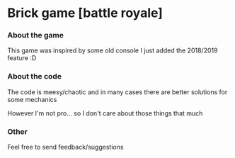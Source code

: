 # Brick game [battle royale]

### About the game
This game was inspired by some old console 
I just added the 2018/2019 feature :D

### About the code
The code is meesy/chaotic and in many cases there are better solutions for some mechanics 

However I'm not pro... so I don't care about those things that much

### Other
Feel free to send feedback/suggestions
